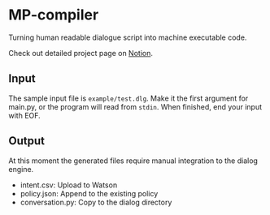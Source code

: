 # MP-compiler

Turning human readable dialogue script into machine executable code.

Check out detailed project page on [Notion](https://www.notion.so/MP-Compiler-c9771abfb5744d7a9e94db6556209c20).

## Input

The sample input file is `example/test.dlg`. Make it the first argument for main.py, or the program will read from `stdin`. When finished, end your input with EOF.

## Output

At this moment the generated files require manual integration to the dialog engine.

- intent.csv: Upload to Watson
- policy.json: Append to the existing policy
- conversation.py: Copy to the dialog directory
